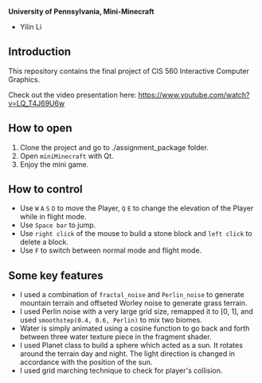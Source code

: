 **University of Pennsylvania, Mini-Minecraft**

* Yilin Li

## Introduction 
This repository contains the final project of CIS 560 Interactive Computer Graphics. 

Check out the video presentation here: https://www.youtube.com/watch?v=LQ_T4J69U6w

## How to open 
1. Clone the project and go to ./assignment_package folder.
2. Open `miniMinecraft` with Qt.
3. Enjoy the mini game.

## How to control
- Use `W` `A` `S` `D` to move the Player, `Q` `E` to change the elevation of the Player while in flight mode.
- Use `Space bar` to jump.
- Use `right click` of the mouse to build a stone block and `left click` to delete a block.
- Use `F` to switch between normal mode and flight mode. 

## Some key features
- I used a combination of `fractal_noise` and `Perlin_noise` to generate mountain terrain and offseted Worley noise to generate grass terrain.
- I used Perlin noise with a very large grid size, remapped it to [0, 1], and used `smoothstep(0.4, 0.6, Perlin)` to mix two biomes.
- Water is simply animated using a cosine function to go back and forth between three water texture piece in the fragment shader.
- I used Planet class to build a sphere which acted as a sun. It rotates around the terrain day and night. The light direction is changed in accordance with the position of the sun.
- I used grid marching technique to check for player's collision. 
